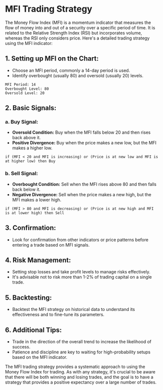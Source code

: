 # MFI Trading Strategy

The Money Flow Index (MFI) is a momentum indicator that measures the flow of money into and out of a security over a specific period of time. It is related to the Relative Strength Index (RSI) but incorporates volume, whereas the RSI only considers price. Here's a detailed trading strategy using the MFI indicator:

## 1. **Setting up MFI on the Chart:**

- Choose an MFI period, commonly a 14-day period is used.
- Identify overbought (usually 80) and oversold (usually 20) levels.

```plaintext
MFI Period: 14
Overbought Level: 80
Oversold Level: 20
```

## 2. **Basic Signals:**

### a. Buy Signal:

- **Oversold Condition:** Buy when the MFI falls below 20 and then rises back above it.
- **Positive Divergence:** Buy when the price makes a new low, but the MFI makes a higher low.

```plaintext
if (MFI < 20 and MFI is increasing) or (Price is at new low and MFI is at higher low) then Buy
```

### b. Sell Signal:

- **Overbought Condition:** Sell when the MFI rises above 80 and then falls back below it.
- **Negative Divergence:** Sell when the price makes a new high, but the MFI makes a lower high.

```plaintext
if (MFI > 80 and MFI is decreasing) or (Price is at new high and MFI is at lower high) then Sell
```

## 3. **Confirmation:**

- Look for confirmation from other indicators or price patterns before entering a trade based on MFI signals.

## 4. **Risk Management:**

- Setting stop losses and take profit levels to manage risks effectively.
- It's advisable not to risk more than 1-2% of trading capital on a single trade.

## 5. **Backtesting:**

- Backtest the MFI strategy on historical data to understand its effectiveness and to fine-tune its parameters.

## 6. **Additional Tips:**

- Trade in the direction of the overall trend to increase the likelihood of success.
- Patience and discipline are key to waiting for high-probability setups based on the MFI indicator.

The MFI trading strategy provides a systematic approach to using the Money Flow Index for trading. As with any strategy, it's crucial to be aware that there will be both winning and losing trades, and the goal is to have a strategy that provides a positive expectancy over a large number of trades.
